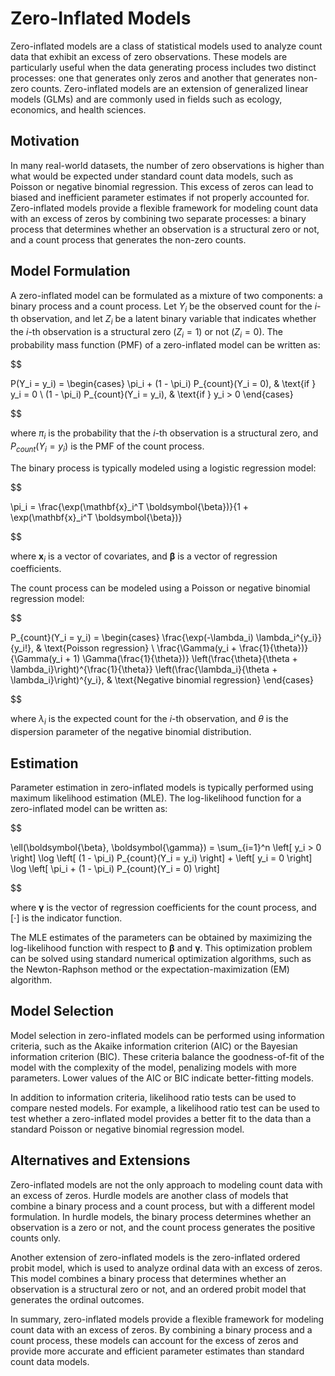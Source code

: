 # Zero-Inflated Models

Zero-inflated models are a class of statistical models used to analyze count data that exhibit an excess of zero observations. These models are particularly useful when the data generating process includes two distinct processes: one that generates only zeros and another that generates non-zero counts. Zero-inflated models are an extension of generalized linear models (GLMs) and are commonly used in fields such as ecology, economics, and health sciences.

## Motivation

In many real-world datasets, the number of zero observations is higher than what would be expected under standard count data models, such as Poisson or negative binomial regression. This excess of zeros can lead to biased and inefficient parameter estimates if not properly accounted for. Zero-inflated models provide a flexible framework for modeling count data with an excess of zeros by combining two separate processes: a binary process that determines whether an observation is a structural zero or not, and a count process that generates the non-zero counts.

## Model Formulation

A zero-inflated model can be formulated as a mixture of two components: a binary process and a count process. Let $Y_i$ be the observed count for the $i$-th observation, and let $Z_i$ be a latent binary variable that indicates whether the $i$-th observation is a structural zero ($Z_i = 1$) or not ($Z_i = 0$). The probability mass function (PMF) of a zero-inflated model can be written as:


$$

P(Y_i = y_i) = \begin{cases}
    \pi_i + (1 - \pi_i) P_{count}(Y_i = 0), & \text{if } y_i = 0 \\
    (1 - \pi_i) P_{count}(Y_i = y_i), & \text{if } y_i > 0
\end{cases}

$$


where $\pi_i$ is the probability that the $i$-th observation is a structural zero, and $P_{count}(Y_i = y_i)$ is the PMF of the count process.

The binary process is typically modeled using a logistic regression model:


$$

\pi_i = \frac{\exp(\mathbf{x}_i^T \boldsymbol{\beta})}{1 + \exp(\mathbf{x}_i^T \boldsymbol{\beta})}

$$


where $\mathbf{x}_i$ is a vector of covariates, and $\boldsymbol{\beta}$ is a vector of regression coefficients.

The count process can be modeled using a Poisson or negative binomial regression model:


$$

P_{count}(Y_i = y_i) = \begin{cases}
    \frac{\exp(-\lambda_i) \lambda_i^{y_i}}{y_i!}, & \text{Poisson regression} \\
    \frac{\Gamma(y_i + \frac{1}{\theta})}{\Gamma(y_i + 1) \Gamma(\frac{1}{\theta})} \left(\frac{\theta}{\theta + \lambda_i}\right)^{\frac{1}{\theta}} \left(\frac{\lambda_i}{\theta + \lambda_i}\right)^{y_i}, & \text{Negative binomial regression}
\end{cases}

$$


where $\lambda_i$ is the expected count for the $i$-th observation, and $\theta$ is the dispersion parameter of the negative binomial distribution.

## Estimation

Parameter estimation in zero-inflated models is typically performed using maximum likelihood estimation (MLE). The log-likelihood function for a zero-inflated model can be written as:


$$

\ell(\boldsymbol{\beta}, \boldsymbol{\gamma}) = \sum_{i=1}^n \left[ y_i > 0 \right] \log \left[ (1 - \pi_i) P_{count}(Y_i = y_i) \right] + \left[ y_i = 0 \right] \log \left[ \pi_i + (1 - \pi_i) P_{count}(Y_i = 0) \right]

$$


where $\boldsymbol{\gamma}$ is the vector of regression coefficients for the count process, and $\left[ \cdot \right]$ is the indicator function.

The MLE estimates of the parameters can be obtained by maximizing the log-likelihood function with respect to $\boldsymbol{\beta}$ and $\boldsymbol{\gamma}$. This optimization problem can be solved using standard numerical optimization algorithms, such as the Newton-Raphson method or the expectation-maximization (EM) algorithm.

## Model Selection

Model selection in zero-inflated models can be performed using information criteria, such as the Akaike information criterion (AIC) or the Bayesian information criterion (BIC). These criteria balance the goodness-of-fit of the model with the complexity of the model, penalizing models with more parameters. Lower values of the AIC or BIC indicate better-fitting models.

In addition to information criteria, likelihood ratio tests can be used to compare nested models. For example, a likelihood ratio test can be used to test whether a zero-inflated model provides a better fit to the data than a standard Poisson or negative binomial regression model.

## Alternatives and Extensions

Zero-inflated models are not the only approach to modeling count data with an excess of zeros. Hurdle models are another class of models that combine a binary process and a count process, but with a different model formulation. In hurdle models, the binary process determines whether an observation is a zero or not, and the count process generates the positive counts only.

Another extension of zero-inflated models is the zero-inflated ordered probit model, which is used to analyze ordinal data with an excess of zeros. This model combines a binary process that determines whether an observation is a structural zero or not, and an ordered probit model that generates the ordinal outcomes.

In summary, zero-inflated models provide a flexible framework for modeling count data with an excess of zeros. By combining a binary process and a count process, these models can account for the excess of zeros and provide more accurate and efficient parameter estimates than standard count data models.
